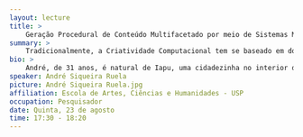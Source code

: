 ```yaml
---
layout: lecture
title: >
    Geração Procedural de Conteúdo Multifacetado por meio de Sistemas Multiagentes
summary: >
    Tradicionalmente, a Criatividade Computacional tem se baseado em domínios bem controlados, de facetas únicas, como arte visual, narrativas e áudio. Por outro lado, a pesquisa sobre métodos autônomos de geração de conteúdo para jogos ainda não considerou adequadamente a capacidade criativa desses métodos. Este trabalho apresenta uma proposta de desenvolvimento de um sistema para o design automatizado e multifacetado de jogos digitais por meio de múltiplos agentes inteligentes. Pretende-se construir um modelo base para o qual novos agentes podem ser desenvolvidos e futuramente integrados, a fim de se comparar diferentes técnicas de Geração Procedural de Conteúdo (Procedural Content Generation, PCG). De modo sucinto, pode-se definir tal geração de conteúdo como a criação algorítmica de conteúdo para jogos com participação limitada ou indireta de um usuário. O termo “conteúdo” se refere ao que está contido em um jogo, como níveis, mapas, regras, texturas, histórias, itens, etc. Sistemas Multiagentes (Multi-agent Systems, MAS) são compostos por múltiplos agentes inteligentes que interagem entre si para realizar uma tarefa coletiva em um ambiente. Uma das vantagens de se trabalhar com MAS é a sua inerente capacidade de operação distribuída e paralela. Assim sendo, vários módulos de PCG podem ser implementados como agentes autônomos, que cooperam entre si para produção de conteúdo. A ideia de se ter vários módulos trabalhando de modo cooperativo é atualmente explorada por M. Cook por meios coevolucionários.
bio: >
    André, de 31 anos, é natural de Iapu, uma cidadezinha no interior de Minas Gerais. Sua paixão por games começou ainda com o Master System 1, da SEGA, aos 4 anos de idade. Aos 18 anos, ingressou no curso de bacharelado em Ciências da Computação na Universidade Federal de Ouro Preto (UFOP), MG. Na UFOP, o interesse pela pesquisa nas áreas de IA e Otimização o levou a fazer o mestrado. Em 2012, já residindo em Belo Horizonte, MG, André iniciou o doutorado no Dep. de Engenharia Elétrica da UFMG, trabalhando na área de Geração Procedural de Conteúdo para jogos. Em 2016, André esteve pelo período de um ano no IFMG, Campus Sabará, ministrando as disciplinas de IA e AEDs. Atualmente mora em Campinas, SP, e atua como pesquisador pós-doc do PPgSI da EACH, USP Leste, desenvolvendo o projeto intitulado "Geração Procedural de Conteúdo Multifacetado por meio de Sistemas Multiagentes".
speaker: André Siqueira Ruela
picture: André Siqueira Ruela.jpg
affiliation: Escola de Artes, Ciências e Humanidades - USP
occupation: Pesquisador
date: Quinta, 23 de agosto
time: 17:30 - 18:20
---
```

